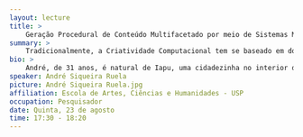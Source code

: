 ```yaml
---
layout: lecture
title: >
    Geração Procedural de Conteúdo Multifacetado por meio de Sistemas Multiagentes
summary: >
    Tradicionalmente, a Criatividade Computacional tem se baseado em domínios bem controlados, de facetas únicas, como arte visual, narrativas e áudio. Por outro lado, a pesquisa sobre métodos autônomos de geração de conteúdo para jogos ainda não considerou adequadamente a capacidade criativa desses métodos. Este trabalho apresenta uma proposta de desenvolvimento de um sistema para o design automatizado e multifacetado de jogos digitais por meio de múltiplos agentes inteligentes. Pretende-se construir um modelo base para o qual novos agentes podem ser desenvolvidos e futuramente integrados, a fim de se comparar diferentes técnicas de Geração Procedural de Conteúdo (Procedural Content Generation, PCG). De modo sucinto, pode-se definir tal geração de conteúdo como a criação algorítmica de conteúdo para jogos com participação limitada ou indireta de um usuário. O termo “conteúdo” se refere ao que está contido em um jogo, como níveis, mapas, regras, texturas, histórias, itens, etc. Sistemas Multiagentes (Multi-agent Systems, MAS) são compostos por múltiplos agentes inteligentes que interagem entre si para realizar uma tarefa coletiva em um ambiente. Uma das vantagens de se trabalhar com MAS é a sua inerente capacidade de operação distribuída e paralela. Assim sendo, vários módulos de PCG podem ser implementados como agentes autônomos, que cooperam entre si para produção de conteúdo. A ideia de se ter vários módulos trabalhando de modo cooperativo é atualmente explorada por M. Cook por meios coevolucionários.
bio: >
    André, de 31 anos, é natural de Iapu, uma cidadezinha no interior de Minas Gerais. Sua paixão por games começou ainda com o Master System 1, da SEGA, aos 4 anos de idade. Aos 18 anos, ingressou no curso de bacharelado em Ciências da Computação na Universidade Federal de Ouro Preto (UFOP), MG. Na UFOP, o interesse pela pesquisa nas áreas de IA e Otimização o levou a fazer o mestrado. Em 2012, já residindo em Belo Horizonte, MG, André iniciou o doutorado no Dep. de Engenharia Elétrica da UFMG, trabalhando na área de Geração Procedural de Conteúdo para jogos. Em 2016, André esteve pelo período de um ano no IFMG, Campus Sabará, ministrando as disciplinas de IA e AEDs. Atualmente mora em Campinas, SP, e atua como pesquisador pós-doc do PPgSI da EACH, USP Leste, desenvolvendo o projeto intitulado "Geração Procedural de Conteúdo Multifacetado por meio de Sistemas Multiagentes".
speaker: André Siqueira Ruela
picture: André Siqueira Ruela.jpg
affiliation: Escola de Artes, Ciências e Humanidades - USP
occupation: Pesquisador
date: Quinta, 23 de agosto
time: 17:30 - 18:20
---
```

